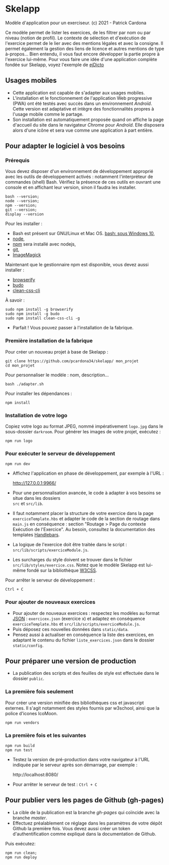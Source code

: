 # Skelapp

Modèle d'application pour un exerciseur.
(c) 2021 - Patrick Cardona

Ce modèle permet de lister les exercices, de les filtrer par nom ou par niveau (notion de profil).
Le contexte de sélection et d'exécution de l'exercice permet de le lier avec des mentions légales et avec la consigne.
Il permet également la gestion des liens de licence et autres mentions de type à-propos...
Bien entendu, il vous faut encore développer la partie propre à l'exercice lui-même.
Pour vous faire une idée d'une application complète fondée sur Skelapp, voyez l'exemple de [ejDicto](https://github.com/pcardona34/ejdicto)

## Usages mobiles

+ Cette application est capable de s'adapter aux usages mobiles.
+ L'installation et le fonctionnement de l'application Web progressive (PWA) ont été testés avec succès 
 dans un environnement *Androïd*. Cette version est adaptative et intègre des fonctionnalités 
 propres à l'usage mobile comme le partage.
+ Son installation est automatiquement proposée quand on affiche la page d'accueil du site dans le 
navigateur *Chrome* pour *Androïd*. Elle disposera alors d'une icône et 
sera vue comme une application à part entière.

## Pour adapter le logiciel à vos besoins

### Prérequis

Vous devez disposer d'un environnement de développement approprié 
avec les outils de développement activés : notamment l'interpréteur de commandes 
(shell) Bash. Vérifiez la présence de ces outils en ouvrant une console 
et en affichant leur version, sinon il faudra les installer.

    bash --version;
    node --version;
    npm --version;
    git --version;
    display --version

Pour les installer : 

+ Bash est présent sur GNU/Linux et Mac OS. 
[bash: sous Windows 10](https://korben.info/installer-shell-bash-linux-windows-10.html), 
+ [node](https://nodejs.dev/how-to-install-nodejs), 
+ [npm](https://www.npmjs.com/get-npm) sera installé avec nodejs,
+ [git](https://git-scm.com),
+ [ImageMagick](https://imagemagick.org/)

Maintenant que le gestionnaire npm est disponible, vous devez aussi installer :

+ [browserify](https://browserify.org/)
+ [budo](https://www.npmjs.com/package/budo/v/11.0.0)
+ [clean-css-cli](https://github.com/clean-css/clean-css-cli#install)

À savoir :

    sudo npm install -g browserify
    sudo npm install -g budo
    sudo npm install clean-css-cli -g

+ Parfait ! Vous pouvez passer à l'installation de la fabrique.

### Première installation de la fabrique

Pour créer un nouveau projet à base de Skelapp :

    git clone https://github.com/pcardona34/skelapp/ mon_projet
    cd mon_projet

Pour personnaliser le modèle : nom, description...

    bash ./adapter.sh

Pour installer les dépendances :

    npm install

### Installation de votre logo

Copiez votre logo au format JPEG, nommé impérativement `logo.jpg` dans le sous-dossier `darkroom`.
Pour générer les images de votre projet, exécutez :

    npm run logo

### Pour exécuter le serveur de développement

    npm run dev

+ Affichez l'application en phase de développement, par exemple à l'URL :

    http://127.0.0.1:9966/

+ Pour une personnalisation avancée, le code à adapter à vos besoins se situe dans les dossiers  
`src` et `src/lib`.
+ Il faut notamment placer la structure de votre exercice dans la page `exerciceTemplate.hbs` et adapter le code de la section de routage dans `main.js` en conséquence : section "Routage > Page du contexte Exécution de l'Exercice". Au besoin, consultez la documentation des templates [Handlebars](https://handlebarsjs.com/).

+ La logique de l'exercice doit être traitée dans le script : `src/lib/scripts/exerciceModule.js`.
+ Les surcharges du style doivent se trouver dans le fichier `src/lib/styles/exercice.css`. Notez que le modèle Skelapp est lui-même fondé sur la bibliothèque [W3CSS](https://www.w3schools.com/w3css/w3css_references.asp).

Pour arrêter le serveur de développement :

    Ctrl + C

### Pour ajouter de nouveaux exercices

+ Pour ajouter de nouveaux exercices : respectez les 
modèles au format [JSON](https://www.json.org/json-en.html) : `exercicex.json` (exercice x) et adaptez en conséquence `exerciceTemplate.hbs` et `src/lib/scripts/exerciceModule.js`.
+ Puis déposez ces nouvelles données dans `static/data`.
+ Pensez aussi à actualiser en conséquence la liste des exercices, en adaptant le contenu du fichier `liste_exercices.json` dans le dossier `static/config`.

## Pour préparer une version de production

+ La publication des scripts et des feuilles de style est effectuée dans le dossier `public`.

### La première fois seulement

Pour créer une version minifiée des bibliothèques css et javascript 
externes. Il s'agit notamment des styles fournis par 
w3school, ainsi que la police d'icones IcoMoon.

    npm run vendors

### La première fois et les suivantes

    npm run build
    npm run test

+ Testez la version de pré-production dans votre navigateur à l'URL indiquée par le serveur après son 
démarrage, par exemple&nbsp;:

    http://localhost:8080/

+ Pour arrêter le serveur de test : `Ctrl + C`

## Pour publier vers les pages de Github (gh-pages)

+ La cible de la publication est la branche *gh-pages* qui coïncide avec la branche *master*.
+ Effectuez préalablement ce réglage dans les paramètres de votre dépôt 
Github la première fois. Vous devez aussi créer un token d'authentification comme expliqué dans la documentation de Github.

Puis exécutez:

    npm run clean;
    npm run deploy
